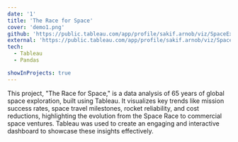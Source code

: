 ```yaml
---
date: '1'
title: 'The Race for Space'
cover: 'demo1.png'
github: 'https://public.tableau.com/app/profile/sakif.arnob/viz/SpaceExplorationRace/Dashboard1'
external: 'https://public.tableau.com/app/profile/sakif.arnob/viz/SpaceExplorationRace/Dashboard1'
tech:
  - Tableau
  - Pandas

showInProjects: true
---
```


This project, "The Race for Space," is a data analysis of 65 years of global space exploration, built using Tableau. It visualizes key trends like mission success rates, space travel milestones, rocket reliability, and cost reductions, highlighting the evolution from the Space Race to commercial space ventures. Tableau was used to create an engaging and interactive dashboard to showcase these insights effectively.
